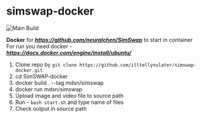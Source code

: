 # simswap-docker

![Main Build](https://github.com/nlemeshko/SimSWAP-docker/actions/workflows/build.yml/badge.svg)



**Docker** for ***https://github.com/neuralchen/SimSwap*** to start in container
For run you need docker - ***https://docs.docker.com/engine/install/ubuntu/***

1. Clone repo by ```git clone https://github.com/illtellyoulater/simswap-docker.git```
2. cd SimSWAP-docker
3. docker build . --tag mdsn/simswap
4. docker run mdsn/simswap
5. Upload image and video file to source path
6. Run - ```bash start.sh``` and type name of files
7. Check output in source path
